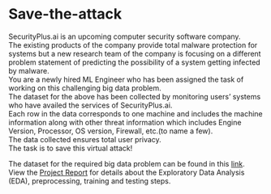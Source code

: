 # Save-the-attack
SecurityPlus.ai is an upcoming computer security software company.<br />
The existing products of the company provide total malware
protection for systems but a new research team of the company is
focusing on a different problem statement of predicting the possibility
of a system getting infected by malware.<br />
You are a newly hired ML Engineer who has been assigned the task
of working on this challenging big data problem.<br />
The dataset for the above has been collected by monitoring users’
systems who have availed the services of SecurityPlus.ai.<br />
Each row in the data corresponds to one machine and includes the
machine information along with other threat information which
includes Engine Version, Processor, OS version, Firewall, etc.(to name
a few).<br />
The data collected ensures total user privacy.<br />
The task is to save this virtual attack!<br />

The dataset for the required big data problem can be found in this [link](https://www.kaggle.com/c/save-the-attack-contest).<br />
View the [Project Report]() for details about the Exploratory Data Analysis (EDA), preprocessing, training and testing steps.
